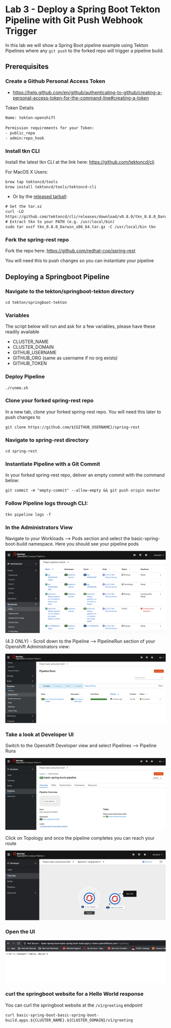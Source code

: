 # Lab 3 - Deploy a Spring Boot Tekton Pipeline with Git Push Webhook Trigger

In this lab we will show a Spring Boot pipeline example using Tekton Pipelines where any `git push` to the forked repo will trigger a pipeline build.

## Prerequisites

### Create a Github Personal Access Token
- https://help.github.com/en/github/authenticating-to-github/creating-a-personal-access-token-for-the-command-line#creating-a-token

Token Details
```
Name: tekton-openshift

Permission requirements for your Token:
- public_repo
- admin:repo_hook
```

### Install tkn CLI

Install the latest tkn CLI at the link here: https://github.com/tektoncd/cli

For MacOS X Users:
```
brew tap tektoncd/tools
brew install tektoncd/tools/tektoncd-cli
```
- Or by the [released tarball](https://github.com/tektoncd/cli/releases/download/v0.8.0/tkn_0.8.0_Darwin_x86_64.tar.gz):

```
# Get the tar.xz
curl -LO https://github.com/tektoncd/cli/releases/download/v0.8.0/tkn_0.8.0_Darwin_x86_64.tar.gz
# Extract tkn to your PATH (e.g. /usr/local/bin)
sudo tar xvzf tkn_0.8.0_Darwin_x86_64.tar.gz -C /usr/local/bin tkn
```

### Fork the spring-rest repo
Fork the repo here: https://github.com/redhat-cop/spring-rest

You will need this to push changes so you can instantiate your pipeline

## Deploying a Springboot Pipeline

### Navigate to the tekton/springboot-tekton directory
```
cd tekton/springboot-tekton
```

### Variables
The script below will run and ask for a few variables, please have these readily available
- CLUSTER_NAME
- CLUSTER_DOMAIN
- GITHUB_USERNAME
- GITHUB_ORG (same as username if no org exists)
- GITHUB_TOKEN

### Deploy Pipeline
```
./runme.sh
```

### Clone your forked spring-rest repo

In a new tab, clone your forked spring-rest repo. You will need this later to push changes to
```
git clone https://github.com/${GITHUB_USERNAME}/spring-rest
```

### Navigate to spring-rest directory
```
cd spring-rest
```

### Instantiate Pipeline with a Git Commit
In your forked spring-rest repo, deliver an empty commit with the command below:
```
git commit -m "empty-commit" --allow-empty && git push origin master
```

### Follow Pipeline logs through CLI:
```
tkn pipeline logs -f
```

### In the Administrators View

Navigate to your Workloads --> Pods section and select the basic-spring-boot-build namespace. Here you should see your pipeline pods

![](https://github.com/ably77/Standard-OCP-Workshop/blob/master/resources/pipelinerun7.png)

(4.3 ONLY) - Scroll down to the Pipeline --> PipelineRun section of your Openshift Administrators view:

![](https://github.com/ably77/Standard-OCP-Workshop/blob/master/resources/pipelinerun1.png)

### Take a look at Developer UI

Switch to the Openshift Developer view and select Pipelines --> Pipeline Runs

![](https://github.com/ably77/Standard-OCP-Workshop/blob/master/resources/pipelinerun2.png)

Click on Topology and once the pipeline completes you can reach your route

![](https://github.com/ably77/Standard-OCP-Workshop/blob/master/resources/pipelinerun3.png)

### Open the UI

![](https://github.com/ably77/Standard-OCP-Workshop/blob/master/resources/springboot1.png)


### curl the springboot website for a Hello World response
You can curl the springboot website at the `/v1/greeting` endpoint
```
curl basic-spring-boot-basic-spring-boot-build.apps.${CLUSTER_NAME}.${CLUSTER_DOMAIN}/v1/greeting
```
